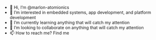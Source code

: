 - 👋 Hi, I’m @marlon-atomionics
- 👀 I’m interested in embedded systems, app development, and platform development
- 🌱 I’m currently learning anything that will catch my attention
- 💞️ I’m looking to collaborate on anything that will catch my attention
- 📫 How to reach me? Find me

<!---
marlon-atomionics/marlon-atomionics is a ✨ special ✨ repository because its `README.md` (this file) appears on your GitHub profile.
You can click the Preview link to take a look at your changes.
--->
